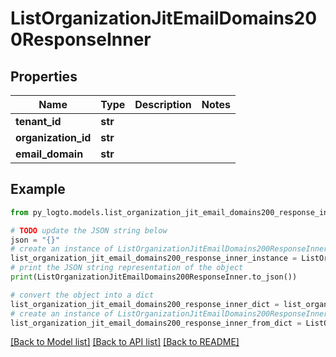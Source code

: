 # ListOrganizationJitEmailDomains200ResponseInner


## Properties

Name | Type | Description | Notes
------------ | ------------- | ------------- | -------------
**tenant_id** | **str** |  | 
**organization_id** | **str** |  | 
**email_domain** | **str** |  | 

## Example

```python
from py_logto.models.list_organization_jit_email_domains200_response_inner import ListOrganizationJitEmailDomains200ResponseInner

# TODO update the JSON string below
json = "{}"
# create an instance of ListOrganizationJitEmailDomains200ResponseInner from a JSON string
list_organization_jit_email_domains200_response_inner_instance = ListOrganizationJitEmailDomains200ResponseInner.from_json(json)
# print the JSON string representation of the object
print(ListOrganizationJitEmailDomains200ResponseInner.to_json())

# convert the object into a dict
list_organization_jit_email_domains200_response_inner_dict = list_organization_jit_email_domains200_response_inner_instance.to_dict()
# create an instance of ListOrganizationJitEmailDomains200ResponseInner from a dict
list_organization_jit_email_domains200_response_inner_from_dict = ListOrganizationJitEmailDomains200ResponseInner.from_dict(list_organization_jit_email_domains200_response_inner_dict)
```
[[Back to Model list]](../README.md#documentation-for-models) [[Back to API list]](../README.md#documentation-for-api-endpoints) [[Back to README]](../README.md)


